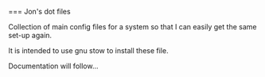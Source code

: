 === Jon's dot files

Collection of main config files for a system so that I can easily get the same
 set-up again.

It is intended to use gnu stow to install these file.

Documentation will follow...
